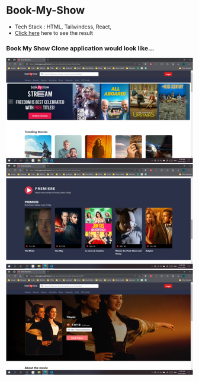 # Book-My-Show

- Tech Stack : HTML, Tailwindcss, React, 
- <a href="https://viral-gajera.github.io/book-my-show-front-end-clone/" >Click here</a> here to see the result

### Book My Show Clone application would look like...

<img src="https://github.com/Viral-Gajera/book-my-show-front-end-clone/blob/master/images-for-readme/Screenshot%202023-01-29%20003811.png?raw=true" style="width:800px">

<br>
<img src="https://github.com/Viral-Gajera/book-my-show-front-end-clone/blob/master/images-for-readme/Screenshot%202023-01-29%20003858.png?raw=true" style="width:800px">

<br>
<img src="https://github.com/Viral-Gajera/book-my-show-front-end-clone/blob/master/images-for-readme/Screenshot%202023-01-29%20003945.png?raw=true" style="width:800px">
